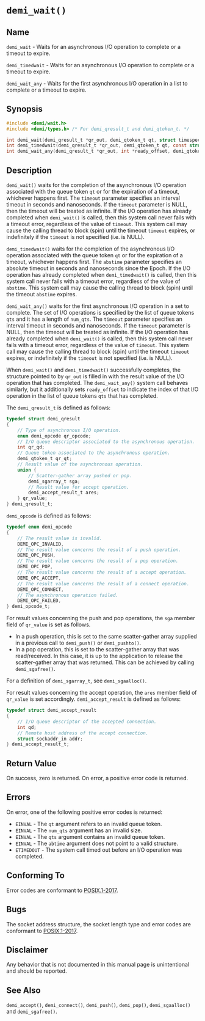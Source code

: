 # `demi_wait()`

## Name

`demi_wait` - Waits for an asynchronous I/O operation to complete or a timeout to expire.

`demi_timedwait` - Waits for an asynchronous I/O operation to complete or a timeout to expire.

`demi_wait_any` - Waits for the first asynchronous I/O operation in a list to complete or a timeout to expire.

## Synopsis

```c
#include <demi/wait.h>
#include <demi/types.h> /* For demi_qresult_t and demi_qtoken_t. */

int demi_wait(demi_qresult_t *qr_out, demi_qtoken_t qt, struct timespec *timeout);
int demi_timedwait(demi_qresult_t *qr_out, demi_qtoken_t qt, const struct timespec *abstime);
int demi_wait_any(demi_qresult_t *qr_out, int *ready_offset, demi_qtoken_t qts[], int num_qts, struct timespec *timeout);
```

## Description

`demi_wait()` waits for the completion of the asynchronous I/O operation associated with the queue token `qt` or for
the expiration of a timeout, whichever happens first.  The `timeout` parameter specifies an interval timeout in seconds
and nanoseconds.  If the `timeout` parameter is NULL, then the timeout will be treated as infinite.  If the I/O
operation has already completed when `demi_wait()` is called, then this system call never fails with a timeout error, regardless of the value of `timeout`. This system call may cause the calling thread to block (spin) until the timeout `timeout` expires, or indefinitely if the `timeout` is not specified (i.e. is NULL).

`demi_timedwait()` waits for the completion of the asynchronous I/O operation associated with the queue token `qt` or
for the expiration of a timeout, whichever happens first. The `abstime` parameter specifies an absolute timeout in
seconds and nanoseconds since the Epoch.  If the I/O operation has already completed when `demi_timedwait()` is called,
then this system call never fails with a timeout error, regardless of the value of `abstime`. This system call may cause
the calling thread to block (spin) until the timeout `abstime` expires.

`demi_wait_any()` waits for the first asynchronous I/O operation in a set to complete. The set of I/O operations is
specified by the list of queue tokens `qts` and it has a length of `num_qts`.  The `timeout` parameter specifies an
interval timeout in seconds and nanoseconds.  If the `timeout` parameter is NULL, then the timeout will be treated as
infinite.  If the I/O operation has already completed when `demi_wait()` is called, then this system call never fails
with a timeout error, regardless of the value of `timeout`. This system call may cause the calling thread to block
(spin) until the timeout `timeout` expires, or indefinitely if the `timeout` is not specified (i.e. is NULL).

When `demi_wait()` and `demi_timedwait()` successfully completes, the structure pointed to by `qr_out` is filled in with
the result value of the I/O operation that has completed. The `demi_wait_any()` system call behaves similarly, but it
additionally sets `ready_offset` to indicate the index of that I/O operation in the list of queue tokens `qts` that has
completed.

The `demi_qresult_t` is defined as follows:

```c
typedef struct demi_qresult
{
    // Type of asynchronous I/O operation.
    enum demi_opcode qr_opcode;
    // I/O queue descriptor associated to the asynchronous operation.
    int qr_qd;
    // Queue token associated to the asynchronous operation.
    demi_qtoken_t qr_qt;
    // Result value of the asynchronous operation.
    union {
        // Scatter-gather array pushed or pop.
        demi_sgarray_t sga;
        // Result value for accept operation.
        demi_accept_result_t ares;
    } qr_value;
} demi_qresult_t;
```

`demi_opcode` is defined as follows:

```c
typedef enum demi_opcode
{
    // The result value is invalid.
    DEMI_OPC_INVALID,
    // The result value concerns the result of a push operation.
    DEMI_OPC_PUSH,
    // The result value concerns the result of a pop operation.
    DEMI_OPC_POP,
    // The result value concerns the result of a accept operation.
    DEMI_OPC_ACCEPT,
    // The result value concerns the result of a connect operation.
    DEMI_OPC_CONNECT,
    // The asynchronous operation failed.
    DEMI_OPC_FAILED,
} demi_opcode_t;
```

For result values concerning the push and pop operations, the `sga` member field of `qr_value` is set as follows.

- In a push operation, this is set to the same scatter-gather array supplied in a previous call to `demi_push()` or
`demi_pushto()`.
- In a pop operation, this is set to the scatter-gather array that was read/received. In this case, it is up to the
application to release the scatter-gather array that was returned. This can be achieved by calling `demi_sgafree()`.

For a definition of `demi_sgarray_t`, see `demi_sgaalloc()`.

For result values concerning the accept operation, the `ares` member field of `qr_value` is set accordingly.
`demi_accept_result` is defined as follows:

```c
typedef struct demi_accept_result
{
    // I/O queue descriptor of the accepted connection.
    int qd;
    // Remote host address of the accept connection.
    struct sockaddr_in addr;
} demi_accept_result_t;
```

## Return Value

On success, zero is returned. On error, a positive error code is returned.

## Errors

On error, one of the following positive error codes is returned:

- `EINVAL` - The `qt` argument refers to an invalid queue token.
- `EINVAL` - The `num_qts` argument has an invalid size.
- `EINVAL` - The `qts` argument contains an invalid queue token.
- `EINVAL` - The `abtime` argument does not point to a valid structure.
- `ETIMEDOUT` - The system call timed out before an I/O operation was completed.

## Conforming To

Error codes are conformant to [POSIX.1-2017](https://pubs.opengroup.org/onlinepubs/9699919799/nframe.html).

## Bugs

The socket address structure, the socket length type and error codes are conformant to
[POSIX.1-2017](https://pubs.opengroup.org/onlinepubs/9699919799/nframe.html).

## Disclaimer

Any behavior that is not documented in this manual page is unintentional and should be reported.

## See Also

`demi_accept()`, `demi_connect()`, `demi_push()`, `demi_pop()`, `demi_sgaalloc()` and `demi_sgafree()`.
